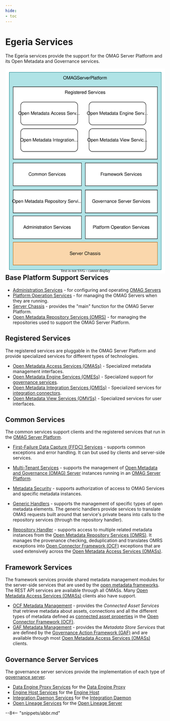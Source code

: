 ```yaml
---
hide:
- toc
---
```


<!-- SPDX-License-Identifier: CC-BY-4.0 -->
<!-- Copyright Contributors to the ODPi Egeria project 2020. -->

# Egeria Services

The Egeria services provide the support for the OMAG Server Platform and its Open Metadata and Governance services.

<img src="server-chassis-structure.svg" style="float:left">


## Base Platform Support Services

* [Administration Services](/services/admin-services/overview) - for configuring and operating [OMAG Servers](/concepts/omag-server)
* [Platform Operation Services](/services/platform-services/overview) - for managing the OMAG Servers when they are running.
* [Server Chassis](/services/server-chassis) - provides the "main" function for the OMAG Server Platform.
* [Open Metadata Repository Services (OMRS)](/services/omrs) - for managing the repositories used to support the OMAG Server Platform.

## Registered Services

The registered services are pluggable in the OMAG Server Platform and provide specialized services for different types of technologies.

* [Open Metadata Access Services (OMASs)](/services/omas) - Specialized metadata management interfaces.
* [Open Metadata Engine Services (OMESs)](/services/omes) - Specialized support for [governance services](/concepts/governance-service).
* [Open Metadata Integration Services (OMISs)](/services/omis) - Specialized services for [integration connectors](/concepts/integration-connector).
* [Open Metadata View Services (OMVSs)](/services/omvs) - Specialized services for user interfaces.


## Common Services

The common services support clients and the registered services that run in the [OMAG Server Platform](/concepts/omag-server-platform).

* [First-Failure Data Capture (FFDC) Services](/services/ffdc-services) - supports common exceptions and error handling.  It can but used by clients and server-side services.

* [Multi-Tenant Services](/services/multi-tenant) - supports the management of [Open Metadata and Governance (OMAG) Server](/concepts/omag-server) instances running in an [OMAG Server Platform](/concepts/omag-server-platform).

* [Metadata Security](/services/metadata-security-services) - supports authorization of access to OMAG Services and specific metadata instances.

* [Generic Handlers](/services/generic-handlers) - supports the management of specific types of open metadata elements.  The generic handlers provide services to translate OMAS requests built around that service's private beans into calls to the repository services (through the repository handler).

* [Repository Handler](/services/repository-handler) - supports access to multiple related metadata instances from the
[Open Metadata Repository Services (OMRS)](/services/omrs/overview). It manages the provenance checking, deduplication and translates OMRS exceptions into [Open Connector Framework (OCF)](/frameworks/ocf/overview) exceptions that are
used extensively across the [Open Metadata Access Services (OMASs)](/services/omas).

## Framework Services

The framework services provide shared metadata management modules for the server-side services that are used by the [open metadata frameworks](/frameworks).  The REST API services are available through all OMASs.  Many [Open Metadata Access Services (OMASs)](/services/omas) clients also have support.

* [OCF Metadata Management](/services/ocf-metadata-management) - provides the *Connected Asset Services* that retrieve metadata about assets, connections and all the different types of metadata defined as [connected asset properties](/concepts/connected-asset-properties) in the [Open Connector Framework (OCF)](/frameworks/ocf/overview). 
* [GAF Metadata Management](/services/gaf-metadata-management) - provides the *Metadata Store Services* that are defined by the [Governance Action Framework (GAF)](/frameworks/gaf/overview) and are available through most [Open Metadata Access Services (OMASs)](/services/omas) clients.

## Governance Server Services

The governance server services provide the implementation of each type of [governance server](/concepts/governance-server).

* [Data Engine Proxy Services](/services/data-engine-proxy-services) for the [Data Engine Proxy](/concepts/data-engine-proxy)
* [Engine Host Services](/services/engine-host-services) for the [Engine Host](/concepts/engine-host)
* [Integration Daemon Services](/services/integration-daemon-services) for the [Integration Daemon](/concepts/integration-daemon)
* [Open Lineage Services](/services/open-lineage-services) for the [Open Lineage Server](/concepts/open-lineage-server)

--8<-- "snippets/abbr.md"

